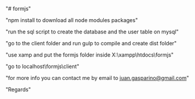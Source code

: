 "# formjs" 

"npm install to download all node modules packages"

"run the sql script to create the database and the user table on mysql"

"go to the client folder and run gulp to compile and create dist folder"

"use xamp and put the formjs folder inside X:\xampp\htdocs\formjs"

"go to localhost\formjs\client"

"for more info you can contact me by email to juan.gasparino@gmail.com"

"Regards"